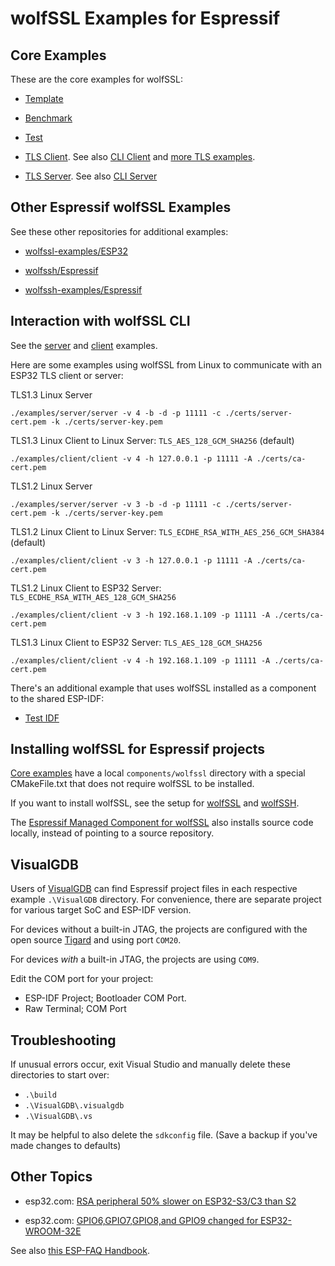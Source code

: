 # wolfSSL Examples for Espressif

## Core Examples

These are the core examples for wolfSSL:

- [Template](./template/README.md)

- [Benchmark](./wolfssl_benchmark/README.md)

- [Test](./wolfssl_test/README.md)

- [TLS Client](./wolfssl_client/README.md). See also [CLI Client](https://github.com/wolfSSL/wolfssl/tree/master/examples/client) and [more TLS examples](https://github.com/wolfSSL/wolfssl-examples/tree/master/tls).

- [TLS Server](./wolfssl_server/README.md). See also [CLI Server](https://github.com/wolfSSL/wolfssl/tree/master/examples/server) 

## Other Espressif wolfSSL Examples

See these other repositories for additional examples:

- [wolfssl-examples/ESP32](https://github.com/wolfSSL/wolfssl-examples/tree/master/ESP32)

- [wolfssh/Espressif](https://github.com/wolfSSL/wolfssh/tree/master/ide/Espressif)

- [wolfssh-examples/Espressif](https://github.com/wolfSSL/wolfssh-examples/tree/main/Espressif)


## Interaction with wolfSSL CLI

See the [server](https://github.com/wolfSSL/wolfssl/tree/master/examples/server)
and [client](https://github.com/wolfSSL/wolfssl/tree/master/examples/client)
examples.

Here are some examples using wolfSSL from Linux to communicate with an
ESP32 TLS client or server:

TLS1.3 Linux Server
```
./examples/server/server -v 4 -b -d -p 11111 -c ./certs/server-cert.pem -k ./certs/server-key.pem
```

TLS1.3 Linux Client to Linux Server: `TLS_AES_128_GCM_SHA256` (default)
```
./examples/client/client -v 4 -h 127.0.0.1 -p 11111 -A ./certs/ca-cert.pem
```

TLS1.2 Linux Server 
```
./examples/server/server -v 3 -b -d -p 11111 -c ./certs/server-cert.pem -k ./certs/server-key.pem
```

TLS1.2 Linux Client to Linux Server: `TLS_ECDHE_RSA_WITH_AES_256_GCM_SHA384` (default)
```
./examples/client/client -v 3 -h 127.0.0.1 -p 11111 -A ./certs/ca-cert.pem
```

TLS1.2 Linux Client to ESP32 Server: `TLS_ECDHE_RSA_WITH_AES_128_GCM_SHA256`
```
./examples/client/client -v 3 -h 192.168.1.109 -p 11111 -A ./certs/ca-cert.pem
```

TLS1.3 Linux Client to ESP32 Server: `TLS_AES_128_GCM_SHA256`
```
./examples/client/client -v 4 -h 192.168.1.109 -p 11111 -A ./certs/ca-cert.pem
```


There's an additional example that uses wolfSSL installed as a component to the shared ESP-IDF:

- [Test IDF](./wolfssl_test_idf/README.md)

## Installing wolfSSL for Espressif projects

[Core examples](https://github.com/wolfSSL/wolfssl/tree/master/IDE/Espressif/ESP-IDF/examples) 
have a local `components/wolfssl` directory with a special CMakeFile.txt that does not require 
wolfSSL to be installed.

If you want to install wolfSSL, see the setup for [wolfSSL](https://github.com/wolfSSL/wolfssl/tree/master/IDE/Espressif/ESP-IDF#setup-for-linux) 
and [wolfSSH](https://github.com/wolfSSL/wolfssh/tree/master/ide/Espressif#setup-for-linux).

The [Espressif Managed Component for wolfSSL](https://components.espressif.com/components/wolfssl/wolfssl)
also installs source code locally, instead of pointing to a source repository.

## VisualGDB

Users of [VisualGDB](https://visualgdb.com/) can find Espressif project files in each respective
example `.\VisualGDB` directory. For convenience, there are separate project for various
target SoC and ESP-IDF version.

For devices without a built-in JTAG, the projects are configured with the open source [Tigard](https://www.crowdsupply.com/securinghw/tigard)
and using port `COM20`.

For devices _with_ a built-in JTAG, the projects are using `COM9`.

Edit the COM port for your project:

- ESP-IDF Project; Bootloader COM Port.
- Raw Terminal; COM Port


## Troubleshooting

If unusual errors occur, exit Visual Studio and manually delete these directories to start over:

- `.\build`
- `.\VisualGDB\.visualgdb`
- `.\VisualGDB\.vs`

It may be helpful to also delete the `sdkconfig` file. (Save a backup if you've made changes to defaults)

## Other Topics

- esp32.com: [RSA peripheral 50% slower on ESP32-S3/C3 than S2](https://www.esp32.com/viewtopic.php?t=23830)

- esp32.com: [GPIO6,GPIO7,GPIO8,and GPIO9 changed for ESP32-WROOM-32E](https://esp32.com/viewtopic.php?t=29058)

See also [this ESP-FAQ Handbook](https://docs.espressif.com/projects/esp-faq/en/latest/esp-faq-en-master.pdf).



